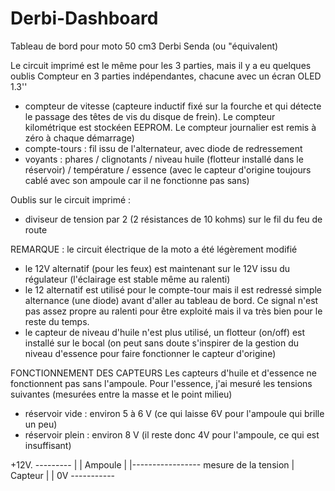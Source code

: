 # Derbi-Dashboard
Tableau de bord pour moto 50 cm3 Derbi Senda (ou "équivalent)


Le circuit imprimé est le même pour les 3 parties, mais il y a eu quelques oublis
Compteur en 3 parties indépendantes, chacune avec un écran OLED 1.3''
- compteur de vitesse (capteure inductif fixé sur la fourche et qui détecte le passage des têtes de vis du disque de frein). Le compteur kilométrique est stockéen EEPROM. Le compteur journalier est remis à zéro à chaque démarrage)
- compte-tours : fil issu de l'alternateur, avec diode de redressement
- voyants : phares / clignotants / niveau huile (flotteur installé dans le réservoir) / température / essence (avec le capteur d'origine toujours cablé avec son ampoule car il ne fonctionne pas sans)


Oublis sur le circuit imprimé : 
- diviseur de tension par 2 (2 résistances de 10 kohms) sur le fil du feu de route


REMARQUE : le circuit électrique de la moto a été légèrement modifié
- le 12V alternatif (pour les feux) est maintenant sur le 12V issu du régulateur (l'éclairage est stable même au ralenti)
- le 12 alternatif est utilisé pour le compte-tour mais il est redressé simple alternance (une diode) avant d'aller au tableau de bord. Ce signal n'est pas assez propre au ralenti pour être exploité mais il va très bien pour le reste du temps.
- le capteur de niveau d'huile n'est plus utilisé, un flotteur (on/off) est installé sur le bocal (on peut sans doute s'inspirer de la gestion du niveau d'essence pour faire fonctionner le capteur d'origine)

FONCTIONNEMENT DES CAPTEURS
Les capteurs d'huile et d'essence ne fonctionnent pas sans l'ampoule.
Pour l'essence, j'ai mesuré les tensions suivantes (mesurées entre la masse et le point milieu)
  - réservoir vide : environ 5 à 6 V (ce qui laisse 6V pour l'ampoule qui brille un peu)
  - réservoir plein : environ 8 V (il reste donc 4V pour l'ampoule, ce qui est insuffisant)

+12V. ---------
              |
              |
            Ampoule
              |
              |----------------- mesure de la tension
              |
            Capteur
              |
              |
 0V -----------
